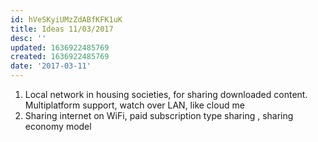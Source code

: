 ```yaml
---
id: hVeSKyiUMzZdABfKFK1uK
title: Ideas 11/03/2017
desc: ''
updated: 1636922485769
created: 1636922485769
date: '2017-03-11'
---
```


1. Local network in housing societies, for sharing downloaded content. Multiplatform support, watch over LAN, like cloud me
2. Sharing internet on WiFi, paid subscription type sharing , sharing economy model
